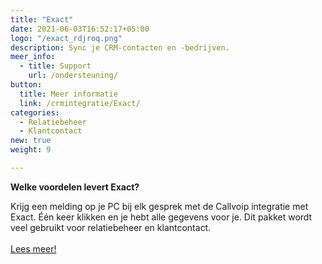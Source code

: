 ```yaml
---
title: "Exact"
date: 2021-06-03T16:52:17+05:00
logo: "/exact_rdjroq.png"
description: Sync je CRM-contacten en -bedrijven.
meer_info:
  - title: Support
    url: /ondersteuning/
button:
  title: Meer informatie
  link: /crmintegratie/Exact/
categories:
  - Relatiebeheer
  - Klantcontact
new: true
weight: 9

---
```


**Welke voordelen levert Exact?**

Krijg een melding op je PC bij elk gesprek met de Callvoip integratie met Exact. Één keer klikken en je hebt alle gegevens voor je. Dit pakket wordt veel gebruikt voor relatiebeheer en klantcontact.<br><br><a href="/crmintegratie/Exact/" class="button">Lees meer!</a>
